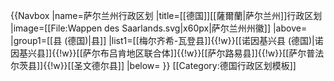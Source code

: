 {{Navbox
|name=萨尔兰州行政区划
|title=[[德国]][[薩爾蘭|萨尔兰州]]行政区划
|image=[[File:Wappen des Saarlands.svg|x60px|萨尔兰州州徽]]
|above=
|group1=[[县 (德国)|县]]
|list1=[[梅尔齐希-瓦登县]]{{!w}}[[诺因基兴县 (德国)|诺因基兴县]]{{!w}}[[萨尔布吕肯地区联合体]]{{!w}}[[萨尔路易县]]{{!w}}[[萨尔普法尔茨县]]{{!w}}[[圣文德尔县]]
|below=
}}<noinclude>
[[Category:德国行政区划模板]]
</noinclude>